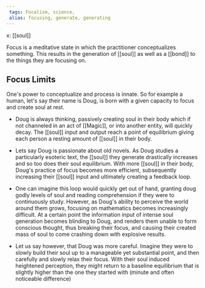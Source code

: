 ```yaml
---
 tags: Focalism, science, 
 alias: focusing, generate, generating 
---
```

 x: [[soul]]

Focus is a meditative state in which the practitioner conceptualizes something. This results in the generation of [[soul]] as well as a [[bond]] to the things they are focusing on.

Focus Limits
--
One's power to conceptualize and process is innate. So for example a human, let's say their name is Doug, is born with a given capacity to focus and create soul at rest.

-   Doug is always thinking, passively creating soul in their body which if not channeled in an act of [[Magic]], or into another entity, will quickly decay. The [[soul]] input and output reach a point of equilibrium giving each person a resting amount of [[soul]] in their body.
-   Lets say Doug is passionate about old novels. As Doug studies a particularly esoteric text, the [[soul]] they generate drastically increases and so too does their soul equilibrium. With more [[soul]] in their body, Doug's practice of focus becomes more efficient, subsequently increasing their [[soul]] input and ultimately creating a feedback loop.
    
-   One can imagine this loop would quickly get out of hand, granting doug godly levels of soul and reading comprehension if they were to continuously study. However, as Doug's ability to perceive the world around them grows, focusing on mathematics becomes increasingly difficult. At a certain point the information input of intense soul generation becomes blinding to Doug, and renders them unable to form conscious thought, thus breaking their focus, and causing their created mass of soul to come crashing down with explosive results. 
    
-   Let us say however, that Doug was more careful. Imagine they were to slowly build their soul up to a manageable yet substantial point, and then carefully and slowly relax their focus. With their soul induced heightened perception, they might return to a baseline equilibrium that is slightly higher than the one they started with (minute and often noticeable difference)



